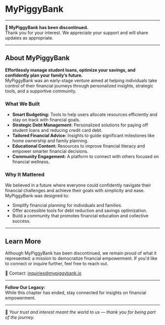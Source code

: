 # MyPiggyBank

---

**🚨 MyPiggyBank has been discontinued.**  
Thank you for your interest. We appreciate your support and will share updates as appropriate.

---

## About MyPiggyBank

**Effortlessly manage student loans, optimize your savings, and confidently plan your family’s future.**  
MyPiggyBank was an early-stage venture aimed at helping individuals take control of their financial journeys through personalized insights, strategic tools, and a supportive community.

### What We Built

- **Smart Budgeting:** Tools to help users allocate resources efficiently and stay on track with financial goals.  
- **Strategic Debt Management:** Personalized solutions for paying off student loans and reducing credit card debt.  
- **Tailored Financial Advice:** Insights to guide significant milestones like home ownership and family planning.  
- **Educational Content:** Resources to improve financial literacy and empower smarter financial decisions.  
- **Community Engagement:** A platform to connect with others focused on financial wellness.

### Why It Mattered

We believed in a future where everyone could confidently navigate their financial challenges and achieve their goals with simplicity and ease. MyPiggyBank was designed to:

- Simplify financial planning for individuals and families.
- Offer accessible tools for debt reduction and savings optimization.
- Build a community that promotes financial education and collective success.

---

## Learn More

Although MyPiggyBank has been discontinued, we remain proud of what it represented: a mission to democratize financial empowerment. If you'd like to connect or inquire further, feel free to reach out.

📧 Contact: inquiries@mypiggybank.io

---

**Follow Our Legacy:**  
While this chapter has ended, stay connected for insights on financial empowerment.

---

🌟 *Your trust and interest meant the world to us — thank you for being part of the journey.*